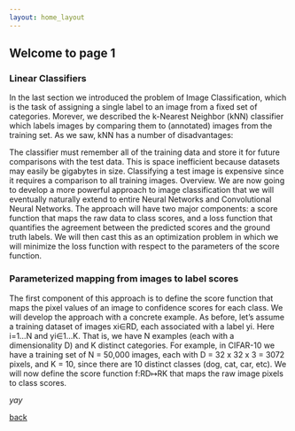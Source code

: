 ```yaml
---
layout: home_layout
---
```


## Welcome to page 1

### [](#header-2)Linear Classifiers

In the last section we introduced the problem of Image Classification, which is the task of assigning a single label to an image from a fixed set of categories. Morever, we described the k-Nearest Neighbor (kNN) classifier which labels images by comparing them to (annotated) images from the training set. As we saw, kNN has a number of disadvantages:

The classifier must remember all of the training data and store it for future comparisons with the test data. This is space inefficient because datasets may easily be gigabytes in size.
Classifying a test image is expensive since it requires a comparison to all training images.
Overview. We are now going to develop a more powerful approach to image classification that we will eventually naturally extend to entire Neural Networks and Convolutional Neural Networks. The approach will have two major components: a score function that maps the raw data to class scores, and a loss function that quantifies the agreement between the predicted scores and the ground truth labels. We will then cast this as an optimization problem in which we will minimize the loss function with respect to the parameters of the score function.

### [](#header-2) Parameterized mapping from images to label scores

The first component of this approach is to define the score function that maps the pixel values of an image to confidence scores for each class. We will develop the approach with a concrete example. As before, let’s assume a training dataset of images xi∈RD, each associated with a label yi. Here i=1…N and yi∈1…K. That is, we have N examples (each with a dimensionality D) and K distinct categories. For example, in CIFAR-10 we have a training set of N = 50,000 images, each with D = 32 x 32 x 3 = 3072 pixels, and K = 10, since there are 10 distinct classes (dog, cat, car, etc). We will now define the score function f:RD↦RK that maps the raw image pixels to class scores.


_yay_

[back](./)
